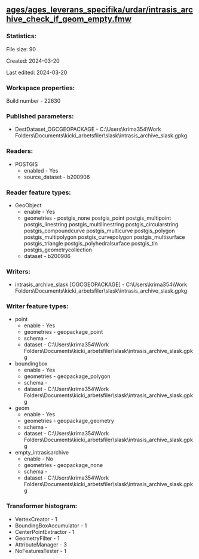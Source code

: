 ﻿## [ages/ages_leverans_specifika/urdar/intrasis_archive_check_if_geom_empty.fmw](https://github.com/kicki58/kix_working_dir/blob/master/ages/ages_leverans_specifika/urdar/intrasis_archive_check_if_geom_empty.fmw)

### Statistics:
File size: 90

Created: 2024-03-20

Last edited: 2024-03-20


### Workspace properties:
Build number    - 22630

### Published parameters:
*  DestDataset_OGCGEOPACKAGE    -   C:\Users\krima354\Work Folders\Documents\kicki_arbetsfiler\slask\intrasis_archive_slask.gpkg

### Readers:
*  POSTGIS
    * enabled    -  Yes
    * source_dataset    -   b200906

### Reader feature types:
*  GeoObject
    * enable - Yes
    * geometries - postgis_none postgis_point postgis_multipoint postgis_linestring postgis_multilinestring postgis_circularstring postgis_compoundcurve postgis_multicurve postgis_polygon postgis_multipolygon postgis_curvepolygon postgis_multisurface postgis_triangle postgis_polyhedralsurface postgis_tin postgis_geometrycollection
    * dataset - b200906


### Writers:
*  intrasis_archive_slask [OGCGEOPACKAGE]    -   C:\Users\krima354\Work Folders\Documents\kicki_arbetsfiler\slask\intrasis_archive_slask.gpkg

### Writer feature types:
*  point
    * enable - Yes
    * geometries - geopackage_point
    * schema - 
    * dataset - C:\Users\krima354\Work Folders\Documents\kicki_arbetsfiler\slask\intrasis_archive_slask.gpkg
*  boundingbox
    * enable - Yes
    * geometries - geopackage_polygon
    * schema - 
    * dataset - C:\Users\krima354\Work Folders\Documents\kicki_arbetsfiler\slask\intrasis_archive_slask.gpkg
*  geom
    * enable - Yes
    * geometries - geopackage_geometry
    * schema - 
    * dataset - C:\Users\krima354\Work Folders\Documents\kicki_arbetsfiler\slask\intrasis_archive_slask.gpkg
*  empty_intrasisarchive
    * enable - No
    * geometries - geopackage_none
    * schema - 
    * dataset - C:\Users\krima354\Work Folders\Documents\kicki_arbetsfiler\slask\intrasis_archive_slask.gpkg

### Transformer histogram:
*  VertexCreator    -   1
*  BoundingBoxAccumulator    -   1
*  CenterPointExtractor    -   1
*  GeometryFilter    -   1
*  AttributeManager    -   3
*  NoFeaturesTester    -   1

